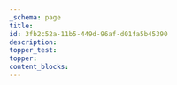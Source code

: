 ```yaml
---
_schema: page
title:
id: 3fb2c52a-11b5-449d-96af-d01fa5b45390
description:
topper_test:
topper:
content_blocks:
---
```

